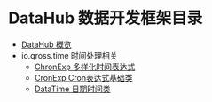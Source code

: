 # DataHub 数据开发框架目录

* [DataHub 概览](/datahub/overview)
* io.qross.time 时间处理相关
    + [ChronExp 多样化时间表达式](/datahub/chron.md)
    + [CronExp Cron表达式基础类](/datahub/cron.md)
    + [DataTime 日期时间类](/datahub/datetime.md)
    